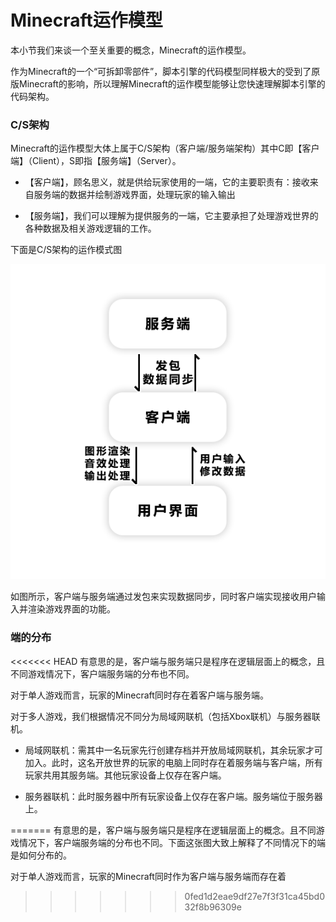 # Minecraft运作模型



本小节我们来谈一个至关重要的概念，Minecraft的运作模型。

作为Minecraft的一个“可拆卸零部件”，脚本引擎的代码模型同样极大的受到了原版Minecraft的影响，所以理解Minecraft的运作模型能够让您快速理解脚本引擎的代码架构。

### C/S架构

Minecraft的运作模型大体上属于C/S架构（客户端/服务端架构）其中C即【客户端】（Client），S即指【服务端】（Server）。

- 【客户端】，顾名思义，就是供给玩家使用的一端，它的主要职责有：接收来自服务端的数据并绘制游戏界面，处理玩家的输入输出

- 【服务端】，我们可以理解为提供服务的一端，它主要承担了处理游戏世界的各种数据及相关游戏逻辑的工作。

下面是C/S架构的运作模式图

![C/S架构模型](images\c_s_model_work.png)

如图所示，客户端与服务端通过发包来实现数据同步，同时客户端实现接收用户输入并渲染游戏界面的功能。

### 端的分布

<<<<<<< HEAD
有意思的是，客户端与服务端只是程序在逻辑层面上的概念，且不同游戏情况下，客户端服务端的分布也不同。

对于单人游戏而言，玩家的Minecraft同时存在着客户端与服务端。

对于多人游戏，我们根据情况不同分为局域网联机（包括Xbox联机）与服务器联机。

- 局域网联机：需其中一名玩家先行创建存档并开放局域网联机，其余玩家才可加入。此时，这名开放世界的玩家的电脑上同时存在着服务端与客户端，所有玩家共用其服务端。其他玩家设备上仅存在客户端。

- 服务器联机：此时服务器中所有玩家设备上仅存在客户端。服务端位于服务器上。

=======
有意思的是，客户端与服务端只是程序在逻辑层面上的概念。且不同游戏情况下，客户端服务端的分布也不同。下面这张图大致上解释了不同情况下的端是如何分布的。

 

对于单人游戏而言，玩家的Minecraft同时作为客户端与服务端而存在着
>>>>>>> 0fed1d2eae9df27e7f3f31ca45bd032f8b96309e
